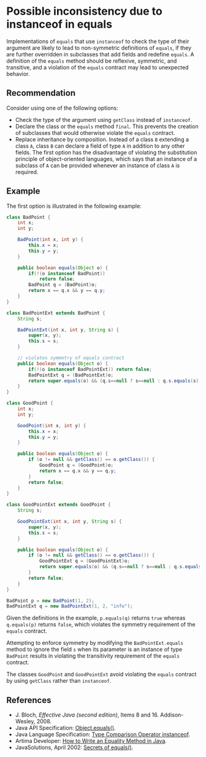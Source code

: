 # Possible inconsistency due to instanceof in equals
Implementations of `equals` that use `instanceof` to check the type of their argument are likely to lead to non-symmetric definitions of `equals`, if they are further overridden in subclasses that add fields and redefine `equals`. A definition of the `equals` method should be reflexive, symmetric, and transitive, and a violation of the `equals` contract may lead to unexpected behavior.


## Recommendation
Consider using one of the following options:

* Check the type of the argument using `getClass` instead of `instanceof`.
* Declare the class or the `equals` method `final`. This prevents the creation of subclasses that would otherwise violate the `equals` contract.
* Replace inheritance by composition. Instead of a class `B` extending a class `A`, class `B` can declare a field of type `A` in addition to any other fields.
The first option has the disadvantage of violating the substitution principle of object-oriented languages, which says that an instance of a subclass of `A` can be provided whenever an instance of class `A` is required.


## Example
The first option is illustrated in the following example:


```java
class BadPoint {
    int x;
    int y;

    BadPoint(int x, int y) {
        this.x = x;
        this.y = y;
    }

    public boolean equals(Object o) {
        if(!(o instanceof BadPoint))
            return false;
        BadPoint q = (BadPoint)o;
        return x == q.x && y == q.y;
    }
}

class BadPointExt extends BadPoint {
    String s;

    BadPointExt(int x, int y, String s) {
        super(x, y);
        this.s = s;
    }

    // violates symmetry of equals contract
    public boolean equals(Object o) {
        if(!(o instanceof BadPointExt)) return false;
        BadPointExt q = (BadPointExt)o;
        return super.equals(o) && (q.s==null ? s==null : q.s.equals(s));
    }
}

class GoodPoint {
    int x;
    int y;

    GoodPoint(int x, int y) {
        this.x = x;
        this.y = y;
    }

    public boolean equals(Object o) {
        if (o != null && getClass() == o.getClass()) {
            GoodPoint q = (GoodPoint)o;
            return x == q.x && y == q.y;
        }
        return false;
    }
}

class GoodPointExt extends GoodPoint {
    String s;

    GoodPointExt(int x, int y, String s) {
        super(x, y);
        this.s = s;
    }

    public boolean equals(Object o) {
        if (o != null && getClass() == o.getClass()) {
            GoodPointExt q = (GoodPointExt)o;
            return super.equals(o) && (q.s==null ? s==null : q.s.equals(s));
        }
        return false;
    }
}

BadPoint p = new BadPoint(1, 2);
BadPointExt q = new BadPointExt(1, 2, "info");

```
Given the definitions in the example, `p.equals(q)` returns `true` whereas `q.equals(p)` returns `false`, which violates the symmetry requirement of the `equals` contract.

Attempting to enforce symmetry by modifying the `BadPointExt.equals` method to ignore the field `s` when its parameter is an instance of type `BadPoint` results in violating the transitivity requirement of the `equals` contract.

The classes `GoodPoint` and `GoodPointExt` avoid violating the `equals` contract by using `getClass` rather than `instanceof`.


## References
* J. Bloch, *Effective Java (second edition)*, Items 8 and 16. Addison-Wesley, 2008.
* Java API Specification: [Object.equals()](https://docs.oracle.com/en/java/javase/11/docs/api/java.base/java/lang/Object.html#equals(java.lang.Object)).
* Java Language Specification: [Type Comparison Operator instanceof](https://docs.oracle.com/javase/specs/jls/se11/html/jls-15.html#jls-15.20.2).
* Artima Developer: [How to Write an Equality Method in Java](https://www.artima.com/lejava/articles/equality.html).
* JavaSolutions, April 2002: [Secrets of equals()](http://www.angelikalanger.com/Articles/JavaSolutions/SecretsOfEquals/Equals.html).
